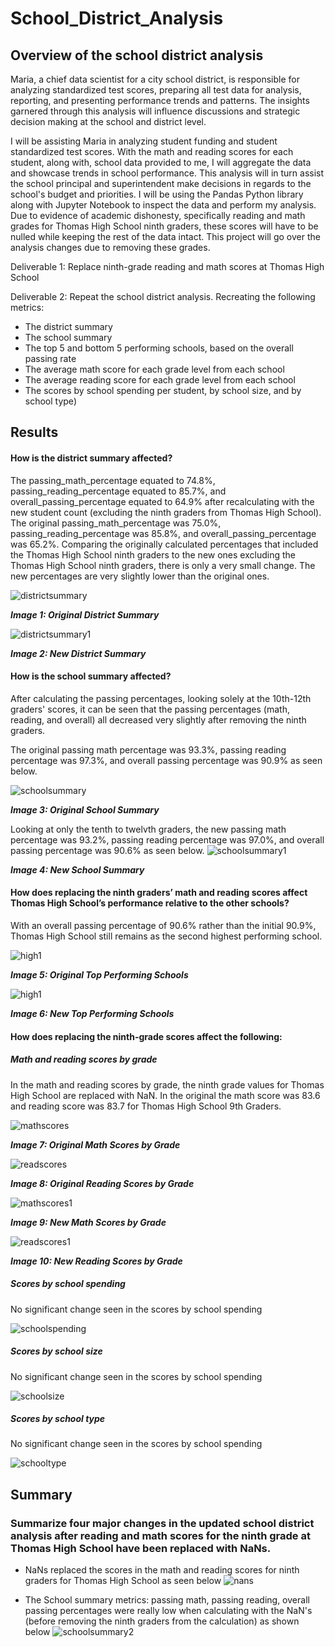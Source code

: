 # School_District_Analysis


## Overview of the school district analysis
Maria, a chief data scientist for a city school district, is responsible for analyzing standardized test scores, preparing all test data for analysis, reporting, and presenting performance trends and patterns. The insights garnered through this analysis will influence discussions and strategic decision making at the school and district level. 

I will be assisting Maria in analyzing student funding and student standardized test scores. With the math and reading scores for each student, along with, school data provided to me, I will aggregate the data and showcase trends in school performance. This analysis will in turn assist the school principal and superintendent make decisions in regards to the school's budget and priorities. I will be using the Pandas Python library along with Jupyter Notebook to inspect the data and perform my analysis. 
Due to evidence of academic dishonesty, specifically reading and math grades for Thomas High School ninth graders, these scores will have to be nulled while keeping the rest of the data intact. This project will go over the analysis changes due to removing these grades. 

Deliverable 1: Replace ninth-grade reading and math scores at Thomas High School

Deliverable 2: Repeat the school district analysis. Recreating the following metrics: 
- The district summary
- The school summary
- The top 5 and bottom 5 performing schools, based on the overall passing rate
- The average math score for each grade level from each school
- The average reading score for each grade level from each school
- The scores by school spending per student, by school size, and by school type)

## Results

#### How is the district summary affected?
The passing_math_percentage equated to 74.8%, passing_reading_percentage equated to 85.7%, and overall_passing_percentage equated to 64.9% after recalculating with the new student count (excluding the ninth graders from Thomas High School). 
The original passing_math_percentage was 75.0%, passing_reading_percentage was 85.8%, and overall_passing_percentage was 65.2%. 
Comparing the originally calculated percentages that included the Thomas High School ninth graders to the new ones excluding the Thomas High School ninth graders, there is only a very small change. The new percentages are very slightly lower than the original ones. 

 ![districtsummary](https://github.com/Soniaprogram/School_District_Analysis/blob/main/Images/1originalDistrictSummary.PNG)
 
 ***Image 1: Original District Summary***


 ![districtsummary1](https://github.com/Soniaprogram/School_District_Analysis/blob/main/Images/1DistrictSummary.PNG)
 
 ***Image 2: New District Summary***

#### How is the school summary affected?

After calculating the passing percentages, looking solely at the 10th-12th graders' scores, it can be seen that the passing percentages (math, reading, and overall) all decreased very slightly after removing the ninth graders. 

The original passing math percentage was 93.3%, passing reading percentage was 97.3%, and overall passing percentage was 90.9% as seen below.

 ![schoolsummary](https://github.com/Soniaprogram/School_District_Analysis/blob/main/Images/2origschoolsummarycropped.PNG)
 
 ***Image 3: Original School Summary***

Looking at only the tenth to twelvth graders, the new passing math percentage was 93.2%, passing reading percentage was 97.0%, and overall passing percentage was 90.6% as seen below.
![schoolsummary1](https://github.com/Soniaprogram/School_District_Analysis/blob/main/Images/2newschoolsummarycropped.PNG)

***Image 4: New School Summary***

#### How does replacing the ninth graders’ math and reading scores affect Thomas High School’s performance relative to the other schools?
With an overall passing percentage of 90.6% rather than the initial 90.9%, Thomas High School still remains as the second highest performing school.

![high1](https://github.com/Soniaprogram/School_District_Analysis/blob/main/Images/3originalhighschool.PNG)

***Image 5: Original Top Performing Schools***


![high1](https://github.com/Soniaprogram/School_District_Analysis/blob/main/Images/3newhighschool.PNG)

***Image 6: New Top Performing Schools***


#### How does replacing the ninth-grade scores affect the following:

##### Math and reading scores by grade
In the math and reading scores by grade, the ninth grade values for Thomas High School are replaced with NaN. In the original the math score was 83.6 and reading score was 83.7 for Thomas High School 9th Graders.

![mathscores](https://github.com/Soniaprogram/School_District_Analysis/blob/main/Images/4origmathscoresbygrade.PNG)

***Image 7: Original Math Scores by Grade***

![readscores](https://github.com/Soniaprogram/School_District_Analysis/blob/main/Images/4origreadingscoresbygrade.PNG)

***Image 8: Original Reading Scores by Grade***


![mathscores1](https://github.com/Soniaprogram/School_District_Analysis/blob/main/Images/4newmathscoresbygrade.PNG)

***Image 9: New Math Scores by Grade***

![readscores1](https://github.com/Soniaprogram/School_District_Analysis/blob/main/Images/4newreadingscoresbygrade.PNG)

***Image 10: New Reading Scores by Grade***


##### Scores by school spending
No significant change seen in the scores by school spending

![schoolspending](https://github.com/Soniaprogram/School_District_Analysis/blob/main/Images/5newscoresbyschoolspending.PNG)

##### Scores by school size
No significant change seen in the scores by school spending

![schoolsize](https://github.com/Soniaprogram/School_District_Analysis/blob/main/Images/6newscoresbyschoolsize.PNG)

##### Scores by school type
No significant change seen in the scores by school spending

![schooltype](https://github.com/Soniaprogram/School_District_Analysis/blob/main/Images/7scoresbyschooltype.PNG)

## Summary
### Summarize four major changes in the updated school district analysis after reading and math scores for the ninth grade at Thomas High School have been replaced with NaNs.
- NaNs replaced the scores in the math and reading scores for ninth graders for Thomas High School as seen below
![nans](https://github.com/Soniaprogram/School_District_Analysis/blob/main/Images/0NaN.PNG)

- The School summary metrics: passing math, passing reading, overall passing percentages were really low when calculating with the NaN's (before removing the ninth graders from the calculation) as shown below
![schoolsummary2](https://github.com/Soniaprogram/School_District_Analysis/blob/main/Images/8%20originalschoolsummarycropped.PNG)
